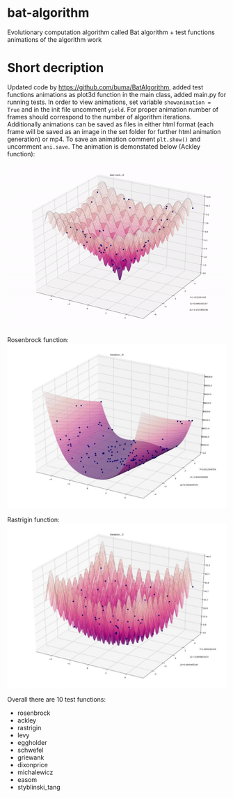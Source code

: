 # bat-algorithm
Evolutionary computation algorithm called Bat algorithm + test functions animations of the algorithm work

# Short decription
Updated code by https://github.com/buma/BatAlgorithm, added test functions animations as plot3d function in the main class, added main.py for running tests. In order to view animations, set variable `showanimation = True` and in the init file uncomment `yield`. For proper animation number of frames should correspond to the number of algorithm iterations.
Additionally animations can be saved as files in either html format (each frame will be saved as an image in the set folder for further html animation generation) or mp4. To save an animation comment `plt.show()` and uncomment `ani.save`. The animation is demonstated below (Ackley function):

![ackleygif](https://github.com/natuthepatatu/bat-algorithm/blob/master/ackley.gif)

Rosenbrock function:
![rosenbrock](https://github.com/natuthepatatu/bat-algorithm/blob/master/rosenbrock.jpg)

Rastrigin function:
![rastrigin](https://github.com/natuthepatatu/bat-algorithm/blob/master/rastrigin.jpg)

Overall there are 10 test functions:
* rosenbrock
* ackley
* rastrigin
* levy
* eggholder
* schwefel
* griewank
* dixonprice
* michalewicz
* easom
* styblinski_tang
